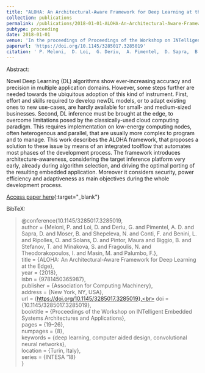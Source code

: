 ```yaml
---
title: "ALOHA: An Architectural-Aware Framework for Deep Learning at the Edge"
collection: publications
permalink: /publications/2018-01-01-ALOHA-An-Architectural-Aware-Framework-for-Deep-Learning-at-the-Edge
pubtype: proceeding
date: 2018-01-01
venue: 'In the proceedings of Proceedings of the Workshop on INTelligent Embedded Systems Architectures and Applications'
paperurl: 'https://doi.org/10.1145/3285017.3285019'
citation: ' P. Meloni,  D. Loi,  G. Deriu,  A. Pimentel,  D. Sapra,  B. Moser,  N. Shepeleva,  F. Conti,  L. Benini,  O. Ripolles,  D. Solans,  Maura Pintor,  B. Biggio,  T. Stefanov,  S. Minakova,  N. Fragoulis,  I. Theodorakopoulos,  M. Masin,  F. Palumbo, &quot;ALOHA: An Architectural-Aware Framework for Deep Learning at the Edge.&quot; In the proceedings of Proceedings of the Workshop on INTelligent Embedded Systems Architectures and Applications, 2018.'
---
```

Abstract:

Novel Deep Learning (DL) algorithms show ever-increasing accuracy and precision in multiple application domains. However, some steps further are needed towards the ubiquitous adoption of this kind of instrument. First, effort and skills required to develop newDL models, or to adapt existing ones to new use-cases, are hardly available for small- and medium-sized businesses. Second, DL inference must be brought at the edge, to overcome limitations posed by the classically-used cloud computing paradigm. This requires implementation on low-energy computing nodes, often heterogenous and parallel, that are usually more complex to program and to manage. This work describes the ALOHA framework, that proposes a solution to these issue by means of an integrated toolflow that automates most phases of the development process. The framework introduces architecture-awareness, considering the target inference platform very early, already during algorithm selection, and driving the optimal porting of the resulting embedded application. Moreover it considers security, power efficiency and adaptiveness as main objectives during the whole development process.

[Access paper here](https://doi.org/10.1145/3285017.3285019){:target="_blank"}

BibTeX: 
>@conference{10.1145/3285017.3285019,<br>    author = {Meloni, P. and Loi, D. and Deriu, G. and Pimentel, A. D. and Sapra, D. and Moser, B. and Shepeleva, N. and Conti, F. and Benini, L. and Ripolles, O. and Solans, D. and Pintor, Maura and Biggio, B. and Stefanov, T. and Minakova, S. and Fragoulis, N. and Theodorakopoulos, I. and Masin, M. and Palumbo, F.},<br>    title = {ALOHA: An Architectural-Aware Framework for Deep Learning at the Edge},<br>    year = {2018},<br>    isbn = {9781450365987},<br>    publisher = {Association for Computing Machinery},<br>    address = {New York, NY, USA},<br>    url = {https://doi.org/10.1145/3285017.3285019},<br>    doi = {10.1145/3285017.3285019},<br>    booktitle = {Proceedings of the Workshop on INTelligent Embedded Systems Architectures and Applications},<br>    pages = {19–26},<br>    numpages = {8},<br>    keywords = {deep learning, computer aided design, convolutional neural networks},<br>    location = {Turin, Italy},<br>    series = {INTESA '18}<br>}<br>